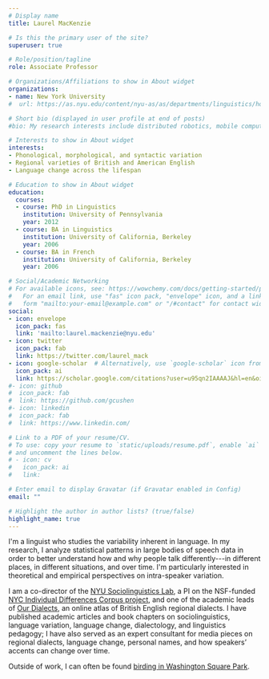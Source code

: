 ```yaml
---
# Display name
title: Laurel MacKenzie

# Is this the primary user of the site?
superuser: true

# Role/position/tagline
role: Associate Professor

# Organizations/Affiliations to show in About widget
organizations:
- name: New York University
#  url: https://as.nyu.edu/content/nyu-as/as/departments/linguistics/homepage.html

# Short bio (displayed in user profile at end of posts)
#bio: My research interests include distributed robotics, mobile computing and programmable matter.

# Interests to show in About widget
interests:
- Phonological, morphological, and syntactic variation
- Regional varieties of British and American English
- Language change across the lifespan

# Education to show in About widget
education:
  courses:
  - course: PhD in Linguistics
    institution: University of Pennsylvania
    year: 2012
  - course: BA in Linguistics
    institution: University of California, Berkeley
    year: 2006
  - course: BA in French
    institution: University of California, Berkeley
    year: 2006

# Social/Academic Networking
# For available icons, see: https://wowchemy.com/docs/getting-started/page-builder/#icons
#   For an email link, use "fas" icon pack, "envelope" icon, and a link in the
#   form "mailto:your-email@example.com" or "/#contact" for contact widget.
social:
- icon: envelope
  icon_pack: fas
  link: 'mailto:laurel.mackenzie@nyu.edu'
- icon: twitter
  icon_pack: fab
  link: https://twitter.com/laurel_mack
- icon: google-scholar  # Alternatively, use `google-scholar` icon from `ai` icon pack
  icon_pack: ai
  link: https://scholar.google.com/citations?user=u95qn2IAAAAJ&hl=en&oi=ao
#- icon: github
#  icon_pack: fab
#  link: https://github.com/gcushen
#- icon: linkedin
#  icon_pack: fab
#  link: https://www.linkedin.com/

# Link to a PDF of your resume/CV.
# To use: copy your resume to `static/uploads/resume.pdf`, enable `ai` icons in `params.toml`, 
# and uncomment the lines below.
# - icon: cv
#   icon_pack: ai
#   link: 

# Enter email to display Gravatar (if Gravatar enabled in Config)
email: ""

# Highlight the author in author lists? (true/false)
highlight_name: true
---
```


I'm a linguist who studies the variability inherent in language. In my research, I analyze statistical patterns in large bodies of speech data in order to better understand how and why people talk differently---in different places, in different situations, and over time. I'm particularly interested in theoretical and empirical perspectives on intra-speaker variation.

I am a co-director of the [NYU Sociolinguistics Lab](https://wp.nyu.edu/sociolab/), a PI on the NSF-funded [NYC Individual Differences Corpus project](https://www.nsf.gov/awardsearch/showAward?AWD_ID=2234098&HistoricalAwards=false), and one of the academic leads of [Our Dialects](https://www.ourdialects.uk/), an online atlas of British English regional dialects. I have published academic articles and book chapters on sociolinguistics, language variation, language change, dialectology, and linguistics pedagogy; I have also served as an expert consultant for media pieces on regional dialects, language change, personal names, and how speakers’ accents can change over time.

Outside of work, I can often be found [birding in Washington Square Park](https://ebird.org/hotspot/L1628412).
